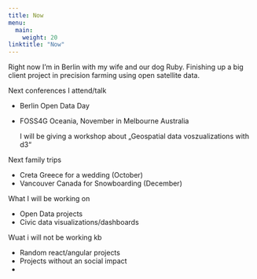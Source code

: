 ```yaml
---
title: Now
menu:
  main:
    weight: 20
linktitle: "Now"
---
```


Right now I’m in Berlin with my wife and our dog Ruby. Finishing up a big client project in precision farming using open satellite data.

Next conferences I attend/talk

- Berlin Open Data Day
- FOSS4G Oceania, November in Melbourne Australia

    I will be giving a workshop about „Geospatial data voszualizations with d3“

Next family trips

- Creta Greece for a wedding (October)
- Vancouver Canada for Snowboarding (December)

What I will be working on

- Open Data projects
- Civic data visualizations/dashboards

Wuat i will not be working kb

- Random react/angular projects
- Projects without an social impact
-


